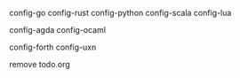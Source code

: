config-go
config-rust
config-python
config-scala
config-lua

config-agda
config-ocaml

config-forth
config-uxn

remove todo.org

